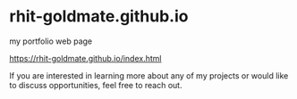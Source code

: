 # rhit-goldmate.github.io

 my portfolio web page

 https://rhit-goldmate.github.io/index.html


 If you are interested in learning more about any of my projects or would like to discuss opportunities, feel free to reach out.